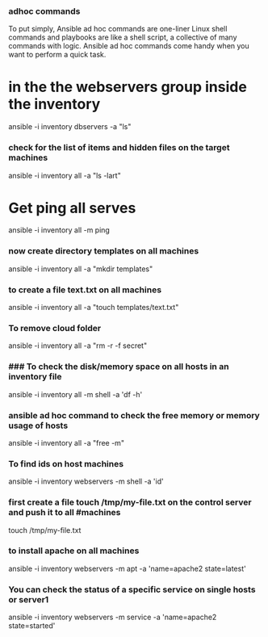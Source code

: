### adhoc commands
To put simply, Ansible ad hoc commands are one-liner Linux shell commands and playbooks are like a shell script, a collective of many commands with logic.
Ansible ad hoc commands come handy when you want to perform a quick task.

# in the  the webservers group inside the inventory
ansible -i inventory dbservers -a "ls"   
### check for the list of items and hidden files on the target machines
ansible -i inventory all -a "ls -lart"
# Get ping all serves
ansible -i inventory all -m ping
### now create directory templates on all machines
ansible -i inventory all -a "mkdir templates"
### to create a file text.txt on all machines
ansible -i inventory all -a "touch templates/text.txt"
### To remove cloud folder
ansible -i inventory all -a "rm -r -f secret"
### ### To check the disk/memory space on all hosts in an inventory file
ansible -i inventory all -m shell -a 'df -h'
### ansible ad hoc command to check the free memory or memory usage of hosts
ansible -i inventory all -a "free -m"

### To find ids on host machines
ansible -i inventory webservers -m shell -a 'id'

### first create a file touch /tmp/my-file.txt on the control server and push it to all #machines
touch /tmp/my-file.txt
###  to install apache on all machines
ansible -i inventory webservers -m apt -a 'name=apache2 state=latest'

### You can check the status of a specific service on single hosts or server1
ansible -i inventory webservers -m service -a 'name=apache2 state=started'